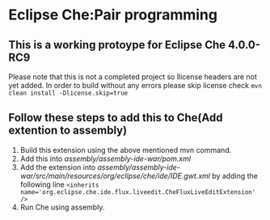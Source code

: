 # Eclipse Che:Pair programming

## This is a working protoype for Eclipse Che 4.0.0-RC9
Please note that this is not a completed project so llicense headers are not yet added. In order to build without any errors please skip license check
`mvn clean install -Dlicense.skip=true`

## Follow these steps to add this to Che(Add extention to assembly)
1. Build this extension using the above mentioned mvn command.
2. Add this into *assembly/assembly-ide-war/pom.xml*
3. Add the extension into *assembly/assembly-ide-war/src/main/resources/org/eclipse/che/ide/IDE.gwt.xml* by adding the following line
    `<inherits name='org.eclipse.che.ide.flux.liveedit.CheFluxLiveEditExtension' />`
4. Run Che using assembly.








